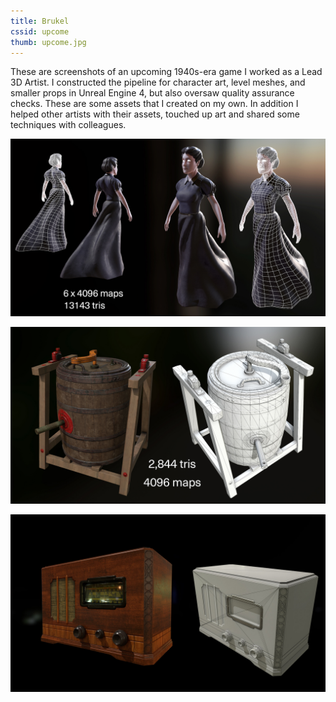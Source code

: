 ```yaml
---
title: Brukel
cssid: upcome
thumb: upcome.jpg
---
```

These are screenshots of an upcoming 1940s-era game I worked as a Lead 3D Artist. I constructed the pipeline for character art, level meshes, and smaller props in Unreal Engine 4, but also oversaw quality assurance checks. These are some assets that I created on my own. In addition I helped other artists with their assets, touched up art and shared some techniques with colleagues.

![Character Art](/assets/img/bertha.jpg)

![Barrel](/assets/img/barrel.jpg)

![Radio](/assets/img/radio.jpg)
